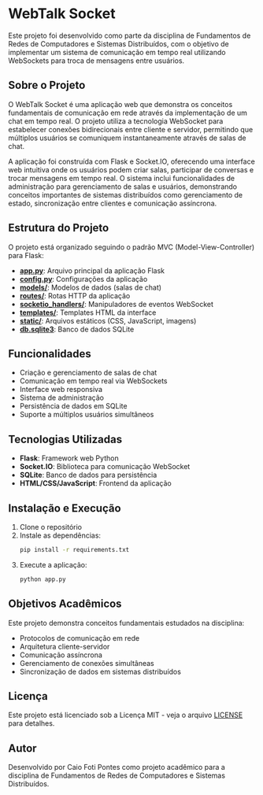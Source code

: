 # WebTalk Socket

Este projeto foi desenvolvido como parte da disciplina de Fundamentos de Redes de Computadores e Sistemas Distribuídos, com o objetivo de implementar um sistema de comunicação em tempo real utilizando WebSockets para troca de mensagens entre usuários.

## Sobre o Projeto

O WebTalk Socket é uma aplicação web que demonstra os conceitos fundamentais de comunicação em rede através da implementação de um chat em tempo real. O projeto utiliza a tecnologia WebSocket para estabelecer conexões bidirecionais entre cliente e servidor, permitindo que múltiplos usuários se comuniquem instantaneamente através de salas de chat.

A aplicação foi construída com Flask e Socket.IO, oferecendo uma interface web intuitiva onde os usuários podem criar salas, participar de conversas e trocar mensagens em tempo real. O sistema inclui funcionalidades de administração para gerenciamento de salas e usuários, demonstrando conceitos importantes de sistemas distribuídos como gerenciamento de estado, sincronização entre clientes e comunicação assíncrona.

## Estrutura do Projeto

O projeto está organizado seguindo o padrão MVC (Model-View-Controller) para Flask:

- **[app.py](app.py)**: Arquivo principal da aplicação Flask
- **[config.py](config.py)**: Configurações da aplicação
- **[models/](models/)**: Modelos de dados (salas de chat)
- **[routes/](routes/)**: Rotas HTTP da aplicação
- **[socketio_handlers/](socketio_handlers/)**: Manipuladores de eventos WebSocket
- **[templates/](templates/)**: Templates HTML da interface
- **[static/](static/)**: Arquivos estáticos (CSS, JavaScript, imagens)
- **[db.sqlite3](db.sqlite3)**: Banco de dados SQLite

## Funcionalidades

- Criação e gerenciamento de salas de chat
- Comunicação em tempo real via WebSockets
- Interface web responsiva
- Sistema de administração
- Persistência de dados em SQLite
- Suporte a múltiplos usuários simultâneos

## Tecnologias Utilizadas

- **Flask**: Framework web Python
- **Socket.IO**: Biblioteca para comunicação WebSocket
- **SQLite**: Banco de dados para persistência
- **HTML/CSS/JavaScript**: Frontend da aplicação

## Instalação e Execução

1. Clone o repositório
2. Instale as dependências:
   ```bash
   pip install -r requirements.txt
   ```
3. Execute a aplicação:
   ```bash
   python app.py
   ```

## Objetivos Acadêmicos

Este projeto demonstra conceitos fundamentais estudados na disciplina:
- Protocolos de comunicação em rede
- Arquitetura cliente-servidor
- Comunicação assíncrona
- Gerenciamento de conexões simultâneas
- Sincronização de dados em sistemas distribuídos

## Licença

Este projeto está licenciado sob a Licença MIT - veja o arquivo [LICENSE](LICENSE) para detalhes.

## Autor

Desenvolvido por Caio Foti Pontes como projeto acadêmico para a disciplina de Fundamentos de Redes de Computadores e Sistemas Distribuídos.